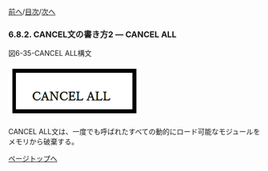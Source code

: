 <!--navi start1-->
[前へ](6-8-1.md)/[目次](https://momoko-yokogawa.github.io/opensourcecobol.github.io/markdown/TOC.html)/[次へ](6-9.md)
<!--navi end1-->
### 6.8.2. CANCEL文の書き方2 ― CANCEL ALL

図6-35-CANCEL ALL構文

![alt text](Image/6-35(cancel).png)

CANCEL ALL文は、一度でも呼ばれたすべての動的にロード可能なモジュールをメモリから破棄する。

<!--navi start2-->

[ページトップへ](6-8-2.md)
<!--navi end2-->
